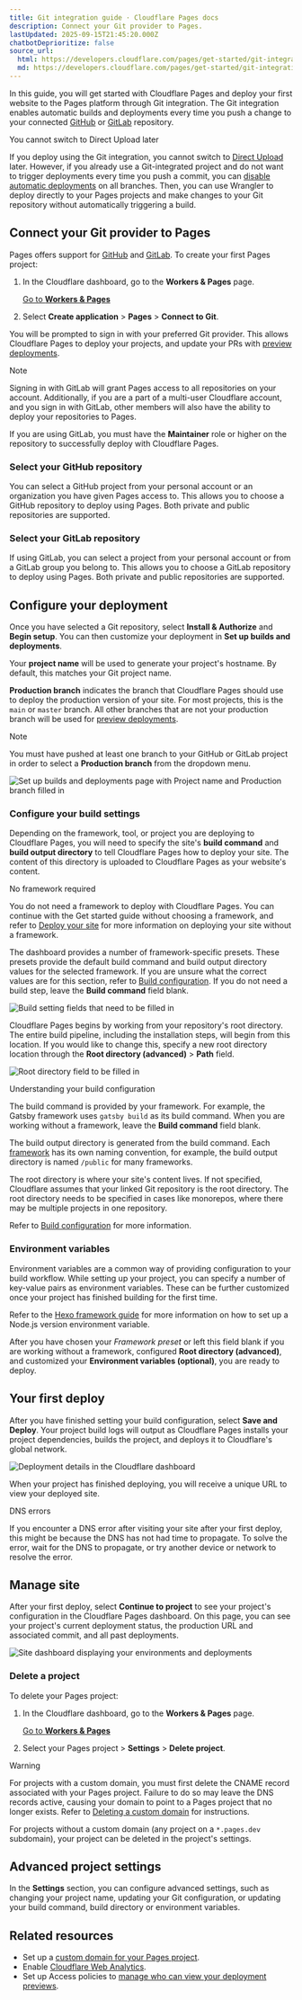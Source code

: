 ```yaml
---
title: Git integration guide · Cloudflare Pages docs
description: Connect your Git provider to Pages.
lastUpdated: 2025-09-15T21:45:20.000Z
chatbotDeprioritize: false
source_url:
  html: https://developers.cloudflare.com/pages/get-started/git-integration/
  md: https://developers.cloudflare.com/pages/get-started/git-integration/index.md
---
```


In this guide, you will get started with Cloudflare Pages and deploy your first website to the Pages platform through Git integration. The Git integration enables automatic builds and deployments every time you push a change to your connected [GitHub](https://developers.cloudflare.com/pages/configuration/git-integration/github-integration/) or [GitLab](https://developers.cloudflare.com/pages/configuration/git-integration/gitlab-integration/) repository.

You cannot switch to Direct Upload later

If you deploy using the Git integration, you cannot switch to [Direct Upload](https://developers.cloudflare.com/pages/get-started/direct-upload/) later. However, if you already use a Git-integrated project and do not want to trigger deployments every time you push a commit, you can [disable automatic deployments](https://developers.cloudflare.com/pages/configuration/git-integration/#disable-automatic-deployments) on all branches. Then, you can use Wrangler to deploy directly to your Pages projects and make changes to your Git repository without automatically triggering a build.

## Connect your Git provider to Pages

Pages offers support for [GitHub](https://github.com/) and [GitLab](https://gitlab.com/). To create your first Pages project:

1. In the Cloudflare dashboard, go to the **Workers & Pages** page.

   [Go to **Workers & Pages**](https://dash.cloudflare.com/?to=/:account/workers-and-pages)

2. Select **Create application** > **Pages** > **Connect to Git**.

You will be prompted to sign in with your preferred Git provider. This allows Cloudflare Pages to deploy your projects, and update your PRs with [preview deployments](https://developers.cloudflare.com/pages/configuration/preview-deployments/).

Note

Signing in with GitLab will grant Pages access to all repositories on your account. Additionally, if you are a part of a multi-user Cloudflare account, and you sign in with GitLab, other members will also have the ability to deploy your repositories to Pages.

If you are using GitLab, you must have the **Maintainer** role or higher on the repository to successfully deploy with Cloudflare Pages.

### Select your GitHub repository

You can select a GitHub project from your personal account or an organization you have given Pages access to. This allows you to choose a GitHub repository to deploy using Pages. Both private and public repositories are supported.

### Select your GitLab repository

If using GitLab, you can select a project from your personal account or from a GitLab group you belong to. This allows you to choose a GitLab repository to deploy using Pages. Both private and public repositories are supported.

## Configure your deployment

Once you have selected a Git repository, select **Install & Authorize** and **Begin setup**. You can then customize your deployment in **Set up builds and deployments**.

Your **project name** will be used to generate your project's hostname. By default, this matches your Git project name.

**Production branch** indicates the branch that Cloudflare Pages should use to deploy the production version of your site. For most projects, this is the `main` or `master` branch. All other branches that are not your production branch will be used for [preview deployments](https://developers.cloudflare.com/pages/configuration/preview-deployments/).

Note

You must have pushed at least one branch to your GitHub or GitLab project in order to select a **Production branch** from the dropdown menu.

![Set up builds and deployments page with Project name and Production branch filled in](https://developers.cloudflare.com/_astro/configuration.C_N8MiKW_1LELMX.webp)

### Configure your build settings

Depending on the framework, tool, or project you are deploying to Cloudflare Pages, you will need to specify the site's **build command** and **build output directory** to tell Cloudflare Pages how to deploy your site. The content of this directory is uploaded to Cloudflare Pages as your website's content.

No framework required

You do not need a framework to deploy with Cloudflare Pages. You can continue with the Get started guide without choosing a framework, and refer to [Deploy your site](https://developers.cloudflare.com/pages/framework-guides/deploy-anything/) for more information on deploying your site without a framework.

The dashboard provides a number of framework-specific presets. These presets provide the default build command and build output directory values for the selected framework. If you are unsure what the correct values are for this section, refer to [Build configuration](https://developers.cloudflare.com/pages/configuration/build-configuration/). If you do not need a build step, leave the **Build command** field blank.

![Build setting fields that need to be filled in](https://developers.cloudflare.com/_astro/build-settings.BREiHFn0_6h9lJ.webp)

Cloudflare Pages begins by working from your repository's root directory. The entire build pipeline, including the installation steps, will begin from this location. If you would like to change this, specify a new root directory location through the **Root directory (advanced)** > **Path** field.

![Root directory field to be filled in](https://developers.cloudflare.com/_astro/root-directory.CKTDgRpM_k2N0r.webp)

Understanding your build configuration

The build command is provided by your framework. For example, the Gatsby framework uses `gatsby build` as its build command. When you are working without a framework, leave the **Build command** field blank.

The build output directory is generated from the build command. Each [framework](https://developers.cloudflare.com/pages/configuration/build-configuration/#framework-presets) has its own naming convention, for example, the build output directory is named `/public` for many frameworks.

The root directory is where your site's content lives. If not specified, Cloudflare assumes that your linked Git repository is the root directory. The root directory needs to be specified in cases like monorepos, where there may be multiple projects in one repository.

Refer to [Build configuration](https://developers.cloudflare.com/pages/configuration/build-configuration/) for more information.

### Environment variables

Environment variables are a common way of providing configuration to your build workflow. While setting up your project, you can specify a number of key-value pairs as environment variables. These can be further customized once your project has finished building for the first time.

Refer to the [Hexo framework guide](https://developers.cloudflare.com/pages/framework-guides/deploy-a-hexo-site/#using-a-specific-nodejs-version) for more information on how to set up a Node.js version environment variable.

After you have chosen your *Framework preset* or left this field blank if you are working without a framework, configured **Root directory (advanced)**, and customized your **Environment variables (optional)**, you are ready to deploy.

## Your first deploy

After you have finished setting your build configuration, select **Save and Deploy**. Your project build logs will output as Cloudflare Pages installs your project dependencies, builds the project, and deploys it to Cloudflare's global network.

![Deployment details in the Cloudflare dashboard](https://developers.cloudflare.com/_astro/deploy-log.D8BQ4nzJ_Z2wcvzD.webp)

When your project has finished deploying, you will receive a unique URL to view your deployed site.

DNS errors

If you encounter a DNS error after visiting your site after your first deploy, this might be because the DNS has not had time to propagate. To solve the error, wait for the DNS to propagate, or try another device or network to resolve the error.

## Manage site

After your first deploy, select **Continue to project** to see your project's configuration in the Cloudflare Pages dashboard. On this page, you can see your project's current deployment status, the production URL and associated commit, and all past deployments.

![Site dashboard displaying your environments and deployments](https://developers.cloudflare.com/_astro/site-dashboard.Ct8X8ZRP_Z1XcghK.webp)

### Delete a project

To delete your Pages project:

1. In the Cloudflare dashboard, go to the **Workers & Pages** page.

   [Go to **Workers & Pages**](https://dash.cloudflare.com/?to=/:account/workers-and-pages)

2. Select your Pages project > **Settings** > **Delete project**.

Warning

For projects with a custom domain, you must first delete the CNAME record associated with your Pages project. Failure to do so may leave the DNS records active, causing your domain to point to a Pages project that no longer exists. Refer to [Deleting a custom domain](https://developers.cloudflare.com/pages/configuration/custom-domains/#delete-a-custom-domain) for instructions.

For projects without a custom domain (any project on a `*.pages.dev` subdomain), your project can be deleted in the project's settings.

## Advanced project settings

In the **Settings** section, you can configure advanced settings, such as changing your project name, updating your Git configuration, or updating your build command, build directory or environment variables.

## Related resources

* Set up a [custom domain for your Pages project](https://developers.cloudflare.com/pages/configuration/custom-domains/).
* Enable [Cloudflare Web Analytics](https://developers.cloudflare.com/pages/how-to/web-analytics/).
* Set up Access policies to [manage who can view your deployment previews](https://developers.cloudflare.com/pages/configuration/preview-deployments/#customize-preview-deployments-access).

